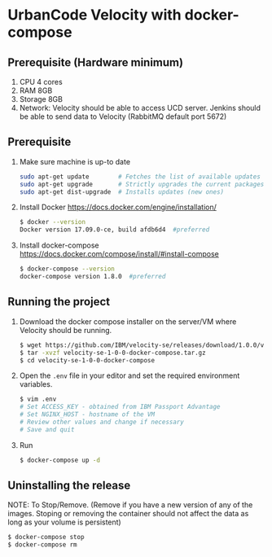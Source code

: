 # UrbanCode Velocity with docker-compose

## Prerequisite (Hardware minimum)
1. CPU 4 cores
2. RAM 8GB
3. Storage 8GB
4. Network: Velocity should be able to access UCD server. Jenkins should be able to send data to Velocity (RabbitMQ default port 5672)  

## Prerequisite
1. Make sure machine is up-to date

    ```sh
    sudo apt-get update        # Fetches the list of available updates
    sudo apt-get upgrade       # Strictly upgrades the current packages
    sudo apt-get dist-upgrade  # Installs updates (new ones)
    ```

2. Install Docker https://docs.docker.com/engine/installation/

    ```sh
    $ docker --version
    Docker version 17.09.0-ce, build afdb6d4  #preferred
    ```

3. Install docker-compose https://docs.docker.com/compose/install/#install-compose

    ```sh
    $ docker-compose --version
    docker-compose version 1.8.0  #preferred
    ```

## Running the project
1. Download the docker compose installer on the server/VM where Velocity should be running.

    ```sh
    $ wget https://github.com/IBM/velocity-se/releases/download/1.0.0/velocity-se-1-0-0-docker-compose.tar.gz
    $ tar -xvzf velocity-se-1-0-0-docker-compose.tar.gz
    $ cd velocity-se-1-0-0-docker-compose
    ```

2. Open the `.env` file in your editor and set the required environment variables.

    ```sh
    $ vim .env
    # Set ACCESS_KEY - obtained from IBM Passport Advantage
    # Set NGINX_HOST - hostname of the VM
    # Review other values and change if necessary
    # Save and quit
    ```

3. Run

    ```sh
    $ docker-compose up -d
    ```

## Uninstalling the release

NOTE: To Stop/Remove. (Remove if you have a new version of any of the images. Stoping or removing the container should not affect the data as long as your volume is persistent)

  ```sh
  $ docker-compose stop
  $ docker-compose rm
  ```
